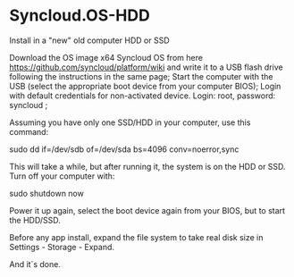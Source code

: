 # Syncloud.OS-HDD
Install in a "new" old computer HDD or SSD

Download the OS image x64 Syncloud OS from here https://github.com/syncloud/platform/wiki and write it to a USB flash drive following the instructions in the same page;
Start the computer with the USB (select the appropriate boot device from your computer BIOS);
Login with default credentials for non-activated device. Login: root, password: syncloud ;

Assuming you have only one SSD/HDD in your computer, use this command:

sudo dd if=/dev/sdb of=/dev/sda bs=4096 conv=noerror,sync

This will take a while, but after running it, the system is on the HDD or SSD. Turn off your computer with:

sudo shutdown now

Power it up again, select the boot device again from your BIOS, but to start the HDD/SSD.

Before any app install, expand the file system to take real disk size in Settings - Storage - Expand.

And it´s done.
